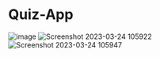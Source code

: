 # Quiz-App
![image](https://user-images.githubusercontent.com/97178479/227431404-35a190b8-e0b1-49a5-b172-7b14af5ccd33.png)
![Screenshot 2023-03-24 105922](https://user-images.githubusercontent.com/97178479/227431538-6e508789-bb5d-4686-9a7d-41919f396b60.png)
![Screenshot 2023-03-24 105947](https://user-images.githubusercontent.com/97178479/227431593-8cd26f3c-5df0-4e72-b747-62cf60f6e24e.png)
